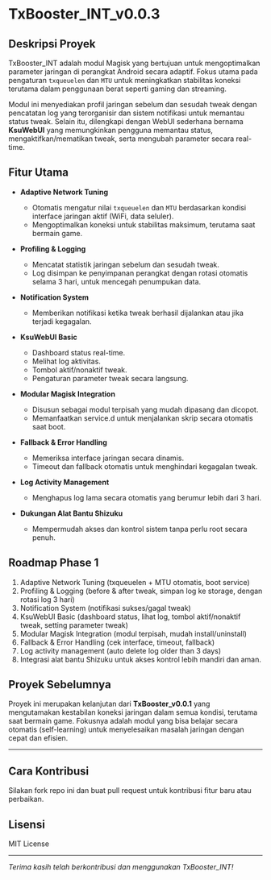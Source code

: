 # TxBooster_INT_v0.0.3

## Deskripsi Proyek
TxBooster_INT adalah modul Magisk yang bertujuan untuk mengoptimalkan parameter jaringan di perangkat Android secara adaptif. Fokus utama pada pengaturan `txqueuelen` dan `MTU` untuk meningkatkan stabilitas koneksi terutama dalam penggunaan berat seperti gaming dan streaming.

Modul ini menyediakan profil jaringan sebelum dan sesudah tweak dengan pencatatan log yang terorganisir dan sistem notifikasi untuk memantau status tweak. Selain itu, dilengkapi dengan WebUI sederhana bernama **KsuWebUI** yang memungkinkan pengguna memantau status, mengaktifkan/mematikan tweak, serta mengubah parameter secara real-time.

## Fitur Utama

- **Adaptive Network Tuning**
  - Otomatis mengatur nilai `txqueuelen` dan `MTU` berdasarkan kondisi interface jaringan aktif (WiFi, data seluler).
  - Mengoptimalkan koneksi untuk stabilitas maksimum, terutama saat bermain game.

- **Profiling & Logging**
  - Mencatat statistik jaringan sebelum dan sesudah tweak.
  - Log disimpan ke penyimpanan perangkat dengan rotasi otomatis selama 3 hari, untuk mencegah penumpukan data.

- **Notification System**
  - Memberikan notifikasi ketika tweak berhasil dijalankan atau jika terjadi kegagalan.

- **KsuWebUI Basic**
  - Dashboard status real-time.
  - Melihat log aktivitas.
  - Tombol aktif/nonaktif tweak.
  - Pengaturan parameter tweak secara langsung.

- **Modular Magisk Integration**
  - Disusun sebagai modul terpisah yang mudah dipasang dan dicopot.
  - Memanfaatkan service.d untuk menjalankan skrip secara otomatis saat boot.

- **Fallback & Error Handling**
  - Memeriksa interface jaringan secara dinamis.
  - Timeout dan fallback otomatis untuk menghindari kegagalan tweak.

- **Log Activity Management**
  - Menghapus log lama secara otomatis yang berumur lebih dari 3 hari.

- **Dukungan Alat Bantu Shizuku**
  - Mempermudah akses dan kontrol sistem tanpa perlu root secara penuh.

## Roadmap Phase 1

1. Adaptive Network Tuning (txqueuelen + MTU otomatis, boot service)
2. Profiling & Logging (before & after tweak, simpan log ke storage, dengan rotasi log 3 hari)
3. Notification System (notifikasi sukses/gagal tweak)
4. KsuWebUI Basic (dashboard status, lihat log, tombol aktif/nonaktif tweak, setting parameter tweak)
5. Modular Magisk Integration (modul terpisah, mudah install/uninstall)
6. Fallback & Error Handling (cek interface, timeout, fallback)
7. Log activity management (auto delete log older than 3 days)
8. Integrasi alat bantu Shizuku untuk akses kontrol lebih mandiri dan aman.

## Proyek Sebelumnya
Proyek ini merupakan kelanjutan dari **TxBooster_v0.0.1** yang mengutamakan kestabilan koneksi jaringan dalam semua kondisi, terutama saat bermain game. Fokusnya adalah modul yang bisa belajar secara otomatis (self-learning) untuk menyelesaikan masalah jaringan dengan cepat dan efisien.

---

## Cara Kontribusi
Silakan fork repo ini dan buat pull request untuk kontribusi fitur baru atau perbaikan.

## Lisensi
MIT License

---

*Terima kasih telah berkontribusi dan menggunakan TxBooster_INT!*

